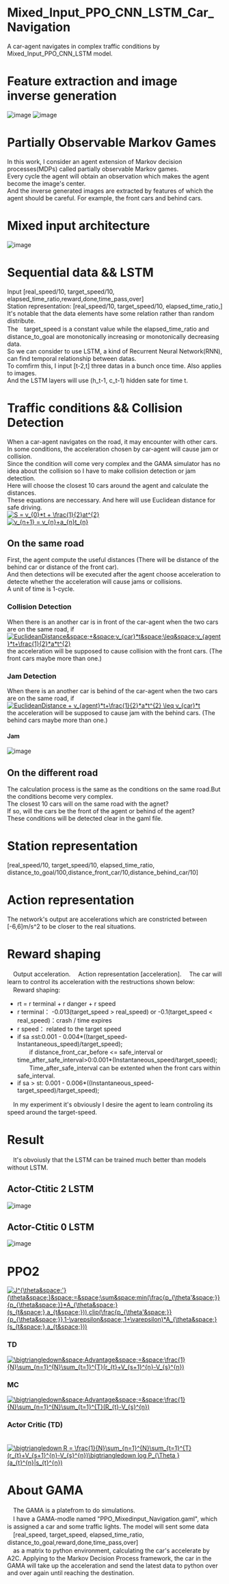 # Mixed_Input_PPO_CNN_LSTM_Car_Navigation
A car-agent navigates in complex traffic conditions by Mixed_Input_PPO_CNN_LSTM model.  
# Feature extraction and image inverse generation
![image](https://github.com/ZHONGJunjie86/Mixed_Input_PPO_CNN_LSTM_Car_Navigation/blob/master/result/old/img_generante.JPG)
![image](https://github.com/ZHONGJunjie86/Mixed_Input_PPO_CNN_LSTM_Car_Navigation/blob/master/result/image%20inverse%20generation.gif)
# Partially Observable Markov Games
In this work, I consider an agent extension of Markov decision processes(MDPs) called partially observable Markov games.   
Every cycle the agent will obtain an observation which makes the agent become the image's center.   
And the inverse generated images are extracted by features of which the agent should be careful. For example, the front cars and behind cars.
# Mixed input architecture
![image](https://github.com/ZHONGJunjie86/Mixed_Input_PPO_CNN_LSTM_Car_Navigation/blob/master/result/achitecture_new.png)
 # Sequential data && LSTM
  Input [real_speed/10, target_speed/10, elapsed_time_ratio,reward,done,time_pass,over]  
  Station representation: [real_speed/10, target_speed/10, elapsed_time_ratio,]  
  It's notable that the data elements have some relation rather than random distribute.   
  The　target_speed is a constant value while the  elapsed_time_ratio and distance_to_goal are monotonically increasing or monotonically decreasing data.  
  So we can consider to use LSTM, a kind of Recurrent Neural Network(RNN), can find temporal relationship between datas.  
  To comfirm this, I input [t-2,t] three datas in a bunch once time. Also applies to images.    
  And the LSTM layers will use (h_t-1, c_t-1) hidden sate for time t.
# Traffic conditions && Collision Detection
When a car-agent navigates on the road, it may encounter with other cars.   
In some conditions, the acceleration chosen by car-agent will cause jam or collision.  
Since the condition will come very complex and the GAMA simulator has no idea about the collision so I have to make collision detection or jam detection.  
Here will choose the closest 10 cars around the agent and calculate the distances.   
These equations are neccessary. And here will use Euclidean distance for safe driving.   
<a href="https://www.codecogs.com/eqnedit.php?latex=S&space;=&space;v_{0}*t&space;&plus;&space;\frac{1}{2}at^{2}" target="_blank"><img src="https://latex.codecogs.com/gif.latex?S&space;=&space;v_{0}*t&space;&plus;&space;\frac{1}{2}at^{2}" title="S = v_{0}*t + \frac{1}{2}at^{2}" /></a>     
<a href="https://www.codecogs.com/eqnedit.php?latex=v_{n&plus;1}&space;=&space;v_{n}&plus;a_{n}t_{n}" target="_blank"><img src="https://latex.codecogs.com/gif.latex?v_{n&plus;1}&space;=&space;v_{n}&plus;a_{n}t_{n}" title="v_{n+1} = v_{n}+a_{n}t_{n}" /></a>  

## On the same road
First, the agent compute the useful distances (There will be distance of the behind car or distance of the front car).   
And then detections will be executed after the agent choose acceleration to detecte whether the acceleration will cause jams or collisions.    
A unit of time is 1-cycle.  
### Collision Detection
When there is an another car is in front of the car-agent when the two cars are on the same road, if   
<a href="https://www.codecogs.com/eqnedit.php?latex=EuclideanDistance&space;&plus;&space;v_{car}*t&space;\leq&space;v_{agent}*t&plus;\frac{1}{2}*a*t^{2}" target="_blank"><img src="https://latex.codecogs.com/gif.latex?EuclideanDistance&space;&plus;&space;v_{car}*t&space;\leq&space;v_{agent}*t&plus;\frac{1}{2}*a*t^{2}" title="EuclideanDistance&space;&plus;&space;v_{car}*t&space;\leq&space;v_{agent}*t&plus;\frac{1}{2}*a*t^{2}" /></a>     
the acceleration will be supposed to cause collision with the front cars. (The front cars maybe more than one.)                         
### Jam Detection
When there is an another car is behind of the car-agent when the two cars are on the same road, if     
<a href="https://www.codecogs.com/eqnedit.php?latex=EuclideanDistance&space;&plus;&space;v_{agent}*t&plus;\frac{1}{2}*a*t^{2}&space;\leq&space;v_{car}*t" target="_blank"><img src="https://latex.codecogs.com/gif.latex?EuclideanDistance&space;&plus;&space;v_{agent}*t&plus;\frac{1}{2}*a*t^{2}&space;\leq&space;v_{car}*t" title="EuclideanDistance + v_{agent}*t+\frac{1}{2}*a*t^{2} \leq v_{car}*t" /></a>    
the acceleration will be supposed to cause jam with the behind cars. (The behind cars maybe more than one.)  
#### Jam
![image](https://github.com/ZHONGJunjie86/PPO_LSTM_Car_Navigation/blob/master/result/old/jam.JPG)   
## On the different road
The calculation process is the same as the conditions on the same road.But the conditions become very complex.  
The closest 10 cars will on the same road with the agnet?   
If so, will the cars be the front of the agent or behind of the agent?   
These conditions will be detected clear in the gaml file.
# Station representation
[real_speed/10, target_speed/10, elapsed_time_ratio, distance_to_goal/100,distance_front_car/10,distance_behind_car/10]  
# Action representation
The network's output are accelerations which are constricted between [-6,6]m/s^2 to be closer to the real situations.
# Reward shaping
　Output acceleration.
　Action representation [acceleration].
　The car will learn to control its acceleration with the restructions shown below:  
　Reward shaping:  
* rt = r terminal + r danger + r speed  
* r terminal： -0.013(target_speed > real_speed) or  -0.1(target_speed < real_speed)：crash / time expires   
* r speed： related to the target speed  
* if sa ≤st:0.001 - 0.004*((target_speed-Instantaneous_speed)/target_speed);     
　　if distance_front_car_before <= safe_interval or time_after_safe_interval>0:0.001*(Instantaneous_speed/target_speed);     
　　Time_after_safe_interval can be extented when the front cars within safe_interval.     
* if sa > st: 0.001 - 0.006*((Instantaneous_speed-target_speed)/target_speed);     

　In my experiment it's obviously I desire the agent to learn controling its speed around the target-speed.   

# Result
　It's obvoiusly that the LSTM can be trained much better than models without LSTM. 
## Actor-Ctitic 2 LSTM
 ![image](https://github.com/ZHONGJunjie86/Mixed_Input_PPO_CNN_LSTM_Car_Navigation/blob/master/result/Actor_Critic_2loss_curve(1).png)
## Actor-Ctitic 0 LSTM
![image](https://github.com/ZHONGJunjie86/Mixed_Input_PPO_CNN_LSTM_Car_Navigation/blob/master/result/Actor_Critic_0loss_curve.png)
# PPO2
<a href="https://www.codecogs.com/eqnedit.php?latex=J^{\theta&space;'}(\theta&space;)&space;=&space;\sum&space;min(\frac{p_{\theta'&space;}}{p_{\theta&space;}}*A_{\theta&space;}(s_{t&space;},a_{t&space;})),clip(\frac{p_{\theta'&space;}}{p_{\theta&space;}},1-\varepsilon&space;,1&plus;\varepsilon)*A_{\theta&space;}(s_{t&space;},a_{t&space;}))" target="_blank"><img src="https://latex.codecogs.com/gif.latex?J^{\theta&space;'}(\theta&space;)&space;=&space;\sum&space;min(\frac{p_{\theta'&space;}}{p_{\theta&space;}}*A_{\theta&space;}(s_{t&space;},a_{t&space;})),clip(\frac{p_{\theta'&space;}}{p_{\theta&space;}},1-\varepsilon&space;,1&plus;\varepsilon)*A_{\theta&space;}(s_{t&space;},a_{t&space;}))" title="J^{\theta&space;'}(\theta&space;)&space;=&space;\sum&space;min(\frac{p_{\theta'&space;}}{p_{\theta&space;}}*A_{\theta&space;}(s_{t&space;},a_{t&space;})),clip(\frac{p_{\theta'&space;}}{p_{\theta&space;}},1-\varepsilon&space;,1&plus;\varepsilon)*A_{\theta&space;}(s_{t&space;},a_{t&space;}))" /></a>
### TD
<a href="https://www.codecogs.com/eqnedit.php?latex=\bigtriangledown&space;Advantage&space;=&space;\frac{1}{N}\sum_{n=1}^{N}\sum_{t=1}^{T}(r_{t}&plus;V_{s&plus;1}^{n}-V_{s}^{n})" target="_blank"><img src="https://latex.codecogs.com/gif.latex?\bigtriangledown&space;Advantage&space;=&space;\frac{1}{N}\sum_{n=1}^{N}\sum_{t=1}^{T}(r_{t}&plus;V_{s&plus;1}^{n}-V_{s}^{n})" title="\bigtriangledown&space;Advantage&space;=&space;\frac{1}{N}\sum_{n=1}^{N}\sum_{t=1}^{T}(r_{t}&plus;V_{s&plus;1}^{n}-V_{s}^{n})" /></a>
### MC
<a href="https://www.codecogs.com/eqnedit.php?latex=\bigtriangledown&space;Advantage&space;=&space;\frac{1}{N}\sum_{n=1}^{N}\sum_{t=1}^{T}(R_{t}-V_{s}^{n})" target="_blank"><img src="https://latex.codecogs.com/gif.latex?\bigtriangledown&space;Advantage&space;=&space;\frac{1}{N}\sum_{n=1}^{N}\sum_{t=1}^{T}(R_{t}-V_{s}^{n})" title="\bigtriangledown&space;Advantage&space;=&space;\frac{1}{N}\sum_{n=1}^{N}\sum_{t=1}^{T}(R_{t}-V_{s}^{n})" /></a>
### Actor Critic (TD)
　<a href="https://www.codecogs.com/eqnedit.php?latex=\bigtriangledown&space;R&space;=&space;\frac{1}{N}\sum_{n=1}^{N}\sum_{t=1}^{T}(r_{t}&plus;V_{s&plus;1}^{n}-V_{s}^{n})\bigtriangledown&space;log&space;P_{\Theta&space;}(a_{t}^{n}|s_{t}^{n})" target="_blank"><img src="https://latex.codecogs.com/gif.latex?\bigtriangledown&space;R&space;=&space;\frac{1}{N}\sum_{n=1}^{N}\sum_{t=1}^{T}(r_{t}&plus;V_{s&plus;1}^{n}-V_{s}^{n})\bigtriangledown&space;log&space;P_{\Theta&space;}(a_{t}^{n}|s_{t}^{n})" title="\bigtriangledown R = \frac{1}{N}\sum_{n=1}^{N}\sum_{t=1}^{T}(r_{t}+V_{s+1}^{n}-V_{s}^{n})\bigtriangledown log P_{\Theta }(a_{t}^{n}|s_{t}^{n})" /></a>
# About GAMA
　The GAMA is a platefrom to do simulations.      
　I have a GAMA-modle named "PPO_Mixedinput_Navigation.gaml", which is assigned a car and some traffic lights. The model will sent some data  
　[real_speed, target_speed, elapsed_time_ratio, distance_to_goal,reward,done,time_pass,over]  
　as a matrix to python environment, calculating the car's accelerate by A2C. Applying to the Markov Decision Process framework, the car in the GAMA will take up the acceleration and send the latest data to python over and over again until  reaching the destination.
